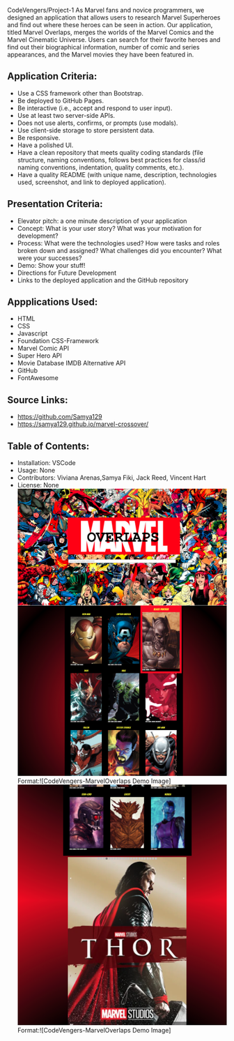 CodeVengers/Project-1
As Marvel fans and novice programmers, we designed an application that allows users to research Marvel Superheroes and find out where these heroes can be seen in action. Our application, titled Marvel Overlaps, merges the worlds of the Marvel Comics and the Marvel Cinematic Universe. Users can search for their favorite heroes and find out their biographical information, number of comic and series appearances, and the Marvel movies they have been featured in.

## Application Criteria:

- Use a CSS framework other than Bootstrap.
- Be deployed to GitHub Pages.
- Be interactive (i.e., accept and respond to user input).
- Use at least two server-side APIs.
- Does not use alerts, confirms, or prompts (use modals).
- Use client-side storage to store persistent data.
- Be responsive.
- Have a polished UI.
- Have a clean repository that meets quality coding standards (file structure, naming conventions, follows best practices for class/id naming conventions, indentation, quality comments, etc.).
- Have a quality README (with unique name, description, technologies used, screenshot, and link to deployed application).

## Presentation Criteria:

- Elevator pitch: a one minute description of your application
- Concept: What is your user story? What was your motivation for development?
- Process: What were the technologies used? How were tasks and roles broken down and assigned? What challenges did you encounter? What were your successes?
- Demo: Show your stuff!
- Directions for Future Development
- Links to the deployed application and the GitHub repository

## Appplications Used:

- HTML
- CSS
- Javascript
- Foundation CSS-Framework
- Marvel Comic API
- Super Hero API
- Movie Database IMDB Alternative API
- GitHub
- FontAwesome

## Source Links:

- https://github.com/Samya129
- https://samya129.github.io/marvel-crossover/

## Table of Contents:

- Installation: VSCode
- Usage: None
- Contributors: Viviana Arenas,Samya Fiki, Jack Reed, Vincent Hart
- License: None
  ![GitHub Logo](/Images/Demo-1.png) Format:![CodeVengers-MarvelOverlaps Demo Image]
  ![GitHub Logo](/Images/Demo-2.png) Format:![CodeVengers-MarvelOverlaps Demo Image]
